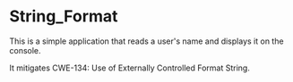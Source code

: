 # String_Format

This is a simple application that reads a user's name and displays it on the console.

It mitigates CWE-134: Use of Externally Controlled Format String.
